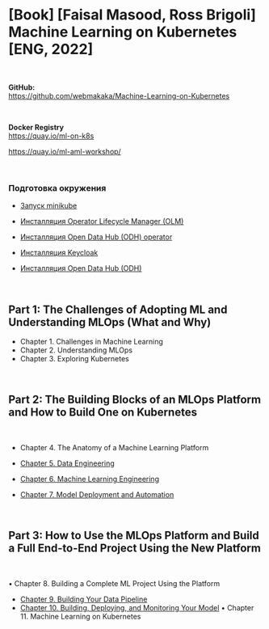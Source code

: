 # [Book] [Faisal Masood, Ross Brigoli] Machine Learning on Kubernetes [ENG, 2022]

<br/>

**GitHub:**  
https://github.com/webmakaka/Machine-Learning-on-Kubernetes

<br/>

**Docker Registry**  
https://quay.io/ml-on-k8s

https://quay.io/ml-aml-workshop/

<br/>

### Подготовка окружения

- [Запуск minikube](./01-environment/01-run-minikube.md)

- [Инсталляция Operator Lifecycle Manager (OLM)](./01-environment/02-installing-operator-lifecycle-manager.md)

- [Инсталляция Open Data Hub (ODH) operator](./01-environment/03-installing-the-open-data-hub-operator.md)

- [Инсталляция Keycloak](./01-environment/04-installing-keycloak.md)

- [Инсталляция Open Data Hub (ODH)](./01-environment/05-installing-open-data-hub.md)

<br/>

## Part 1: The Challenges of Adopting ML and Understanding MLOps (What and Why)

- Chapter 1. Challenges in Machine Learning
- Chapter 2. Understanding MLOps
- Chapter 3. Exploring Kubernetes

<br/>

## Part 2: The Building Blocks of an MLOps Platform and How to Build One on Kubernetes

<br/>

- Chapter 4. The Anatomy of a Machine Learning Platform

- [Chapter 5. Data Engineering](./05-data-engineering.md)

- [Chapter 6. Machine Learning Engineering](./06-machine-learning-engineering.md)

- [Chapter 7. Model Deployment and Automation](./07-model-deployment-and-automation.md)

<br/>

## Part 3: How to Use the MLOps Platform and Build a Full End-to-End Project Using the New Platform

<br/>

• Chapter 8. Building a Complete ML Project Using the Platform

- [Chapter 9. Building Your Data Pipeline](./09-building-your-data-pipeline.md)
- [Chapter 10. Building, Deploying, and Monitoring Your Model](./10-building-deploying-and-monitoring-your-model.md)
  • Chapter 11. Machine Learning on Kubernetes
